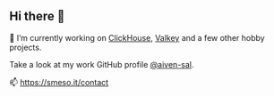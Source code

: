 ## Hi there 👋

🔭 I’m currently working on [ClickHouse](https://github.com/ClickHouse/ClickHouse), [Valkey](https://github.com/valkey-io) and a few other hobby projects.

Take a look at my work GitHub profile [@aiven-sal](https://github.com/aiven-sal).

📫 https://smeso.it/contact
